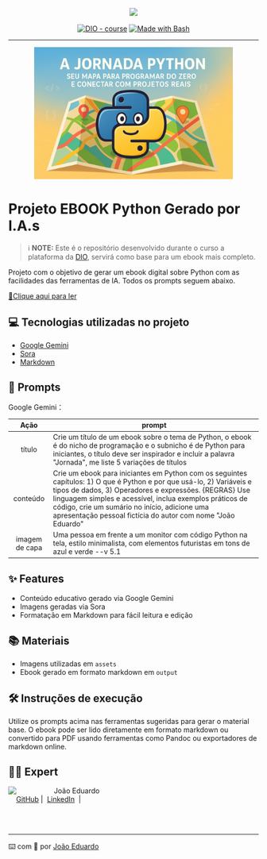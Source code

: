 <p align="center">
    <img width="100" src=".github/assets/banner.png">
</p>


<p align="center">
<a href="https://dio.me/"><img src="https://img.shields.io/badge/DIO-Course-28DA77?logo=youtube" alt="DIO - course"></a>
<a href="https://www.gnu.org/software/bash/" title="Go to Bash homepage"><img src="https://img.shields.io/badge/Prompt-Project-blue?logo=gnu-bash&amp;logoColor=white" alt="Made with Bash"></a></p>

-------


<p align="center">
<img 
    src="./assets/capa.webp"
    width="400"  
/>
</p>

# Projeto EBOOK Python Gerado por I.A.s


 > ℹ️ **NOTE:** Este é o repositório desenvolvido durante o curso a plataforma da [DIO](https://dio.me), servirá como base para um ebook mais completo.

Projeto com o objetivo de gerar um ebook digital sobre Python com as facilidades das ferramentas de IA. Todos os prompts
seguem abaixo.

<a href="https://github.com/dreamkatana/prompts-recipe-python-ebook/blob/main/output/ebook_python_jornada.md" title="View Ebook now"> 📕Clique aqui para ler</a>

## 💻 Tecnologias utilizadas no projeto

- [Google Gemini](https://gemini.google.com/) 
- [Sora](https://openai.com/sora)
- [Markdown](https://www.markdownguide.org/)

## 🧠 Prompts


Google Gemini：

|   Ação   | prompt                                                                                                                                                                                                                                                                         |
| :------: | ------------------------------------------------------------------------------------------------------------------------------------------------------------------------------------------------------------------------------------------------------------------------------ |
|  título  | Crie um título de um ebook sobre o tema de Python, o ebook é do nicho de programação e o subnicho é de Python para iniciantes, o título deve ser inspirador e incluir a palavra "Jornada", me liste 5 variações de títulos                                                         |
| conteúdo | Crie um ebook para iniciantes em Python com os seguintes capítulos: 1) O que é Python e por que usá-lo, 2) Variáveis e tipos de dados, 3) Operadores e expressões. {REGRAS} Use linguagem simples e acessível, inclua exemplos práticos de código, crie um sumário no início, adicione uma apresentação pessoal fictícia do autor com nome "João Eduardo" |
| imagem de capa | Uma pessoa em frente a um monitor com código Python na tela, estilo minimalista, com elementos futuristas em tons de azul e verde --v 5.1 |

## ✨ Features

- Conteúdo educativo gerado via Google Gemini
- Imagens geradas via Sora
- Formatação em Markdown para fácil leitura e edição

## 📚 Materiais

- Imagens utilizadas em `assets`
- Ebook gerado em formato markdown em `output`

## 🛠️ Instruções de execução

Utilize os prompts acima nas ferramentas sugeridas para gerar o material base. O ebook pode ser lido diretamente em formato markdown ou convertido para PDF usando ferramentas como Pandoc ou exportadores de markdown online.

## 👨‍💻 Expert

<p>
    <img 
      align=left 
      margin=10 
      width=80 
      src="https://avatars.githubusercontent.com/u/7691411?v=4"
    />
    <p>&nbsp&nbsp&nbspJoão Eduardo<br>
    &nbsp&nbsp&nbsp
    <a href="https://github.com/dreamkatana">
    GitHub</a>&nbsp;|&nbsp;
    <a href="https://www.linkedin.com/in/jepds/?locale=pt_BR">LinkedIn</a>
&nbsp;|&nbsp;</p>
</p>
<br/><br/>
<p>

---

⌨️ com 💜 por [João Eduardo](https://github.com/dreamkatana)